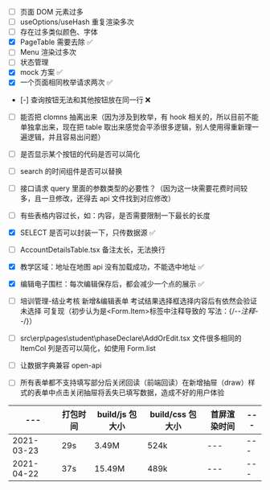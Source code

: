 - [ ] 页面 DOM 元素过多
- [ ] useOptions/useHash 重复渲染多次
- [ ] 存在过多类似颜色、字体
- [x] PageTable 需要去除 ✅
- [ ] Menu 渲染过多次
- [ ] 状态管理
- [x] mock 方案 ✅
- [x] 一个页面相同枚举请求两次 ✅
- [-] 查询按钮无法和其他按钮放在同一行 ❌
- [ ] 能否把 clomns 抽离出来（因为涉及到枚举，有 hook 相关的，所以目前不能单独拿出来，现在把 table 取出来感觉会平添很多逻辑，别人使用得重新理一遍逻辑，并且容易出问题）
- [ ] 是否显示某个按钮的代码是否可以简化
- [ ] search 的时间组件是否可以替换
- [ ] 接口请求 query 里面的参数类型的必要性？（因为这一块需要花费时间较多，且一旦修改，还得去 api 文件找到对应修改）
- [ ] 有些表格内容过长，如：内容，是否需要限制一下最长的长度
- [x] SELECT 是否可以封装一下，只传数据源 ✅
- [ ] AccountDetailsTable.tsx 备注太长，无法换行

- [x] 教学区域：地址在地图 api 没有加载成功，不能选中地址 ✅
- [x] 编辑电子围栏：每次编辑保存后，都会减少一个点的展示 ✅
- [ ] 培训管理-结业考核 新增&编辑表单 考试结果选择框选择内容后有依然会验证未选择 可复现（初步认为是<Form.Item>标签中注释导致的 写法：{/_--注释--_/}）
- [ ] src\erp\pages\student\phaseDeclare\AddOrEdit.tsx 文件很多相同的 ItemCol 列是否可以简化，如使用 Form.list
- [ ] 让数据字典兼容 open-api
- [ ] 所有表单都不支持填写部分后关闭回读（前端回读）在新增抽屉（draw）样式的表单中点击关闭抽屉将丢失已填写数据，造成不好的用户体验

| ---        | 打包时间 | build/js 包大小 | build/css 包大小 | 首屏渲染时间 | --- |
| ---------- | -------- | --------------- | ---------------- | ------------ | --- |
| 2021-03-23 | 29s      | 3.49M           | 524k             | ---          | --- |
| 2021-04-22 | 37s      | 15.49M          | 489k             | ---          | --- |
